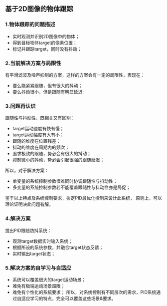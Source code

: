 ## 基于2D图像的物体跟踪

### 1.物体跟踪的问题描述

* 实时观测并识别2D图像中的物体；
* 得到目标物体target的像素位置；
* 标记并跟踪target，同时没有抖动；

### 2.当前解决方案与局限性

有平滑滤波及噪声抑制的方案，这样的方案会有一定的局限性，表现在：
* 要么能紧紧跟随，但有很大的抖动；
* 要么抖动很小，但是跟随有明显延迟;

### 3.问题再认识

跟随性与抖动性，既相关又有区别：
* target运动速度有快有慢；
* target运动幅度有大有小；
* 跟随的维度在位置残差；
* 抖动的维度在周期内的频次；
* 追求极致的跟随，势必会有很大的抖动；
* 抑制微小的抖动，势必会引起很强的跟随延迟；

所以，对于解决方案：
* 单变量的系统控制参数很难同时协调跟随性与抖动性；
* 多变量的系统控制参数若不能覆盖跟随性与抖动性亦是局促；

鉴于以上特点及系统控制要求，拟定PID最优化控制来设计此系统，
原则上，可以理论证明决此问题有解。

### 4.解决方案

提出PID跟随防抖系统：
* 观测target数据实时输入系统；
* 根据所设的系统参数，并融合target状态反馈；
* 实时输出target状态；

### 5.解决方案的自学习与自适应

* 系统可以覆盖很大的target运动场景；
* 难免有极端运动场景超限；
* 难免有个性化的系统要求；
所以，对系统控制有不同层次的需求，PID系统通过自适应学习的特点，完全可以覆盖这些场景&要求。
